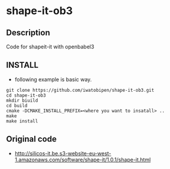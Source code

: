 # shape-it-ob3


## Description

Code for shapeit-it with openbabel3


## INSTALL

- following example is basic way.

```
git clone https://github.com/iwatobipen/shape-it-ob3.git
cd shape-it-ob3
mkdir biuild
cd build
cmake -DCMAKE_INSTALL_PREFIX=<where you want to insatall> ..
make
make install
```

## Original code
- http://silicos-it.be.s3-website-eu-west-1.amazonaws.com/software/shape-it/1.0.1/shape-it.html
